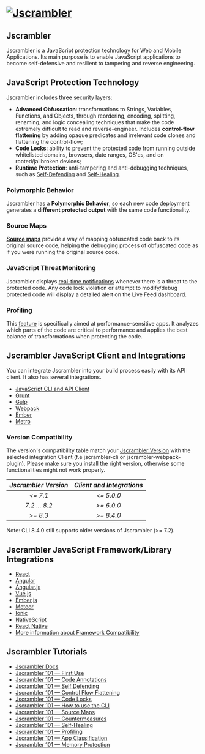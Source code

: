 # [![Jscrambler](https://media.jscrambler.com/images/logo_500px.png)](https://jscrambler.com/?utm_source=github.com&utm_medium=referral)

## Jscrambler

Jscrambler is a JavaScript protection technology for Web and Mobile Applications. Its main purpose is to enable JavaScript applications to become self-defensive and resilient to tampering and reverse engineering.

## JavaScript Protection Technology

Jscrambler includes three security layers:

- **Advanced Obfuscation**: transformations to Strings, Variables, Functions, and Objects, through reordering, encoding, splitting, renaming, and logic concealing techniques that make the code extremely difficult to read and reverse-engineer. Includes **control-flow flattening** by adding opaque predicates and irrelevant code clones and flattening the control-flow;
- **Code Locks**: ability to prevent the protected code from running outside whitelisted domains, browsers, date ranges, OS'es, and on rooted/jailbroken devices;
- **Runtime Protection**: anti-tampering and anti-debugging techniques, such as [Self-Defending](https://docs.jscrambler.com/code-integrity/documentation/transformations/self-defending) and [Self-Healing](https://docs.jscrambler.com/code-integrity/documentation/transformations/self-healing).

### Polymorphic Behavior

Jscrambler has a **Polymorphic Behavior**, so each new code deployment generates a **different protected output** with the same code functionality.

### Source Maps

**[Source maps](https://docs.jscrambler.com/code-integrity/documentation/source-maps)** provide a way of mapping obfuscated code back to its original source code, helping the debugging process of obfuscated code as if you were running the original source code.

### JavaScript Threat Monitoring

Jscrambler displays [real-time notifications](https://jscrambler.com/products/javascript-threat-monitoring?utm_source=github.com&utm_medium=referral) whenever there is a threat to the protected code. Any code lock violation or attempt to modify/debug protected code will display a detailed alert on the Live Feed dashboard.

### Profiling

This [feature](https://docs.jscrambler.com/code-integrity/documentation/profiling) is specifically aimed at performance-sensitive apps. It analyzes which parts of the code are critical to performance and applies the best balance of transformations when protecting the code.

## Jscrambler JavaScript Client and Integrations

You can integrate Jscrambler into your build process easily with its API client. It also has several integrations.

- [JavaScript CLI and API Client](packages/jscrambler-cli)
- [Grunt](packages/grunt-jscrambler)
- [Gulp](packages/gulp-jscrambler)
- [Webpack](packages/jscrambler-webpack-plugin)
- [Ember](packages/ember-cli-jscrambler)
- [Metro](packages/jscrambler-metro-plugin)

### Version Compatibility

The version's compatibility table match your [Jscrambler Version](https://app.jscrambler.com/settings) with the selected integration Client (f.e jscrambler-cli or jscrambler-webpack-plugin).
Please make sure you install the right version, otherwise some functionalities might not work properly. 

| _Jscrambler Version_   |      _Client and Integrations_      |
|:----------:|:-------------:|
| _<= 7.1_ |  _<= 5.0.0_ |
| _7.2 ... 8.2_ |   _\>= 6.0.0_ |
| _\>= 8.3_ | _\>= 8.4.0_ |

Note: CLI 8.4.0 still supports older versions of Jscrambler (>= 7.2).

## Jscrambler JavaScript Framework/Library Integrations

- [React](https://blog.jscrambler.com/protecting-your-react-js-source-code-with-jscrambler/?utm_source=github.com&utm_medium=referral)
- [Angular](https://blog.jscrambler.com/how-to-protect-angular-code-against-theft-and-reverse-engineering/?utm_source=github.com&utm_medium=referral)
- [Angular.js](https://blog.jscrambler.com/how-to-protect-your-angular-js-application-with-jscrambler/?utm_source=github.com&utm_medium=referral)
- [Vue.js](https://blog.jscrambler.com/how-to-protect-your-vue-js-application-with-jscrambler/?utm_source=github.com&utm_medium=referral)
- [Ember.js](https://docs.jscrambler.com/code-integrity/frameworks-and-libraries/emberjs?utm_source=github.com&utm_medium=referral)
- [Meteor](https://docs.jscrambler.com/code-integrity/frameworks-and-libraries/meteor?utm_source=github.com&utm_medium=referral)
- [Ionic](https://blog.jscrambler.com/protecting-hybrid-mobile-apps-with-ionic-and-jscrambler/?utm_source=github.com&utm_medium=referral)
- [NativeScript](https://blog.jscrambler.com/protecting-your-nativescript-source-code-with-jscrambler/?utm_source=github.com&utm_medium=referral)
- [React Native](https://blog.jscrambler.com/how-to-protect-react-native-apps-with-jscrambler/?utm_source=github.com&utm_medium=referral)
- [More information about Framework Compatibility](https://jscrambler.com/javascript-frameworks-and-libraries#compatible-frameworks?utm_source=github.com&utm_medium=referral)

## Jscrambler Tutorials

- [Jscrambler Docs](https://docs.jscrambler.com/?utm_source=github.com&utm_medium=referral)
- [Jscrambler 101 — First Use](https://blog.jscrambler.com/jscrambler-101-first-use/?utm_source=github.com&utm_medium=referral)
- [Jscrambler 101 — Code Annotations](https://blog.jscrambler.com/jscrambler-101-code-annotations/?utm_source=github.com&utm_medium=referral)
- [Jscrambler 101 — Self Defending](https://blog.jscrambler.com/jscrambler-101-self-defending/?utm_source=github.com&utm_medium=referral)
- [Jscrambler 101 — Control Flow Flattening](https://blog.jscrambler.com/jscrambler-101-control-flow-flattening/?utm_source=github.com&utm_medium=referral)
- [Jscrambler 101 — Code Locks](https://blog.jscrambler.com/jscrambler-101-code-locks/?utm_source=github.com&utm_medium=referral)
- [Jscrambler 101 — How to use the CLI](https://blog.jscrambler.com/jscrambler-101-how-to-use-the-cli/?utm_source=github.com&utm_medium=referral)
- [Jscrambler 101 — Source Maps](https://blog.jscrambler.com/jscrambler-101-source-maps/?utm_source=github.com&utm_medium=referral)
- [Jscrambler 101 — Countermeasures](https://blog.jscrambler.com/jscrambler-101-countermeasures/?utm_source=github.com&utm_medium=referral)
- [Jscrambler 101 — Self-Healing](https://blog.jscrambler.com/jscrambler-101-self-healing/?utm_source=github.com&utm_medium=referral)
- [Jscrambler 101 — Profiling](https://blog.jscrambler.com/jscrambler-101-profiling/?utm_source=github.com&utm_medium=referral)
- [Jscrambler 101 — App Classification](https://blog.jscrambler.com/jscrambler-101-app-classification/?utm_source=github.com&utm_medium=referral)
- [Jscrambler 101 — Memory Protection](https://blog.jscrambler.com/jscrambler-101-memory-protection/?utm_source=github.com&utm_medium=referral)
